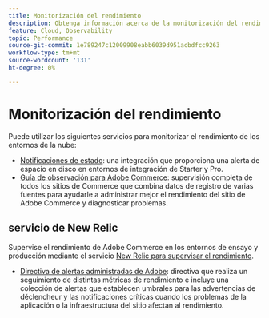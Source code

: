 ```yaml
---
title: Monitorización del rendimiento
description: Obtenga información acerca de la monitorización del rendimiento para Adobe Commerce en la infraestructura en la nube.
feature: Cloud, Observability
topic: Performance
source-git-commit: 1e789247c12009908eabb6039d951acbdfcc9263
workflow-type: tm+mt
source-wordcount: '131'
ht-degree: 0%

---
```


# Monitorización del rendimiento

Puede utilizar los siguientes servicios para monitorizar el rendimiento de los entornos de la nube:

- [Notificaciones de estado](../integrations/health-notifications.md): una integración que proporciona una alerta de espacio en disco en entornos de integración de Starter y Pro.
- [Guía de observación para Adobe Commerce](https://experienceleague.adobe.com/docs/commerce-operations/tools/observation-for-adobe-commerce/intro.html?lang=es): supervisión completa de todos los sitios de Commerce que combina datos de registro de varias fuentes para ayudarle a administrar mejor el rendimiento del sitio de Adobe Commerce y diagnosticar problemas.

## servicio de New Relic

Supervise el rendimiento de Adobe Commerce en los entornos de ensayo y producción mediante el servicio [New Relic para supervisar el rendimiento](new-relic-service.md).

- [Directiva de alertas administradas de Adobe](investigate-performance.md#monitor-performance-with-managed-alerts): directiva que realiza un seguimiento de distintas métricas de rendimiento e incluye una colección de alertas que establecen umbrales para las advertencias de déclencheur y las notificaciones críticas cuando los problemas de la aplicación o la infraestructura del sitio afectan al rendimiento.
